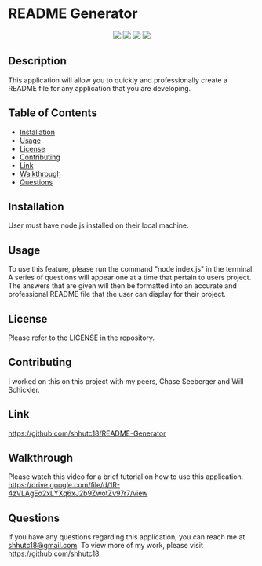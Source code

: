 # README Generator

<p align="center">
    <img src="https://img.shields.io/badge/Javascript-yellow" />
    <img src="https://img.shields.io/badge/-node.js-green" />
    <img src="https://img.shields.io/badge/-inquirer-red" >
    <img src="https://img.shields.io/badge/-screencastify-lightgrey" />
</p>

## Description

This application will allow you to quickly and professionally create a README file for any application that you are developing.

## Table of Contents

- [Installation](#installation)
- [Usage](#usage)
- [License](#license)
- [Contributing](#contributing)
- [Link](#link)
- [Walkthrough](#walkthrough)
- [Questions](#questions)

## Installation

User must have node.js installed on their local machine.

## Usage

To use this feature, please run the command "node index.js" in the terminal. A series of questions will appear one at a time that pertain to users project. The answers that are given will then be formatted into an accurate and professional README file that the user can display for their project.

## License

Please refer to the LICENSE in the repository.

## Contributing

I worked on this on this project with my peers, Chase Seeberger and Will Schickler.

## Link

https://github.com/shhutc18/README-Generator

## Walkthrough

Please watch this video for a brief tutorial on how to use this application. 
https://drive.google.com/file/d/1R-4zVLAgEo2xLYXq6xJ2b9ZwotZv97r7/view

## Questions

If you have any questions regarding this application, you can reach me at shhutc18@gmail.com. To view more of my work, please visit https://github.com/shhutc18.
